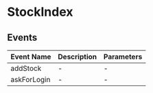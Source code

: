 # StockIndex

## Events

<!-- @vuese:StockIndex:events:start -->
|Event Name|Description|Parameters|
|---|---|---|
|addStock|-|-|
|askForLogin|-|-|

<!-- @vuese:StockIndex:events:end -->


